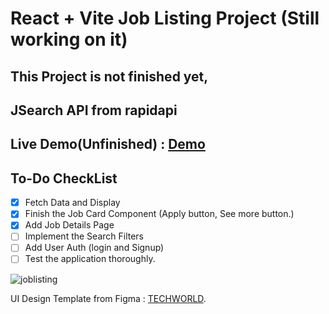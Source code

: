 # React + Vite Job Listing Project (Still working on it)
## This Project is not finished yet,
## JSearch API from rapidapi
## Live Demo(Unfinished) : [Demo](https://job-listing-webapp-eight.vercel.app/)

## To-Do CheckList
- [x] Fetch Data and Display
- [x] Finish the Job Card Component (Apply button, See more button.) 
- [x] Add Job Details Page
- [ ] Implement the Search Filters
- [ ] Add User Auth (login and Signup)
- [ ] Test the application thoroughly.

![joblisting](https://github.com/cjpanda/Job-listing-webapp/assets/107156444/ec624877-9d17-4512-a020-b8bfa6c17b8f)

UI Design Template from Figma : [TECHWORLD](https://www.figma.com/community/file/1136323492614596040/job-portal-website-ui?searchSessionId=ls6mpx1f-q5zogw08l1).
